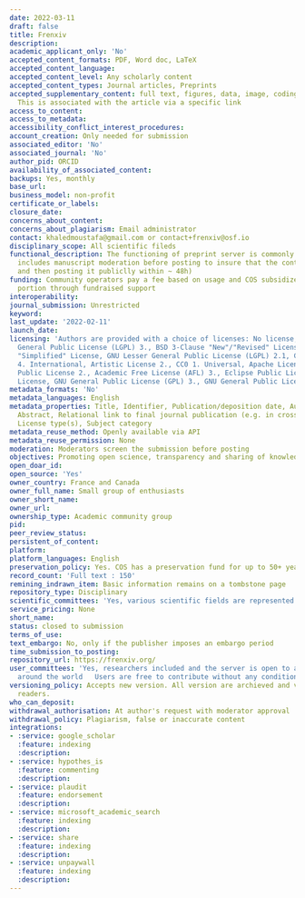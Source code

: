 ```yaml
---
date: 2022-03-11
draft: false
title: Frenxiv
description:
academic_applicant_only: 'No'
accepted_content_formats: PDF, Word doc, LaTeX
accepted_content_language:
accepted_content_level: Any scholarly content
accepted_content_types: Journal articles, Preprints
accepted_supplementary_content: full text, figures, data, image, coding, analyses.
  This is associated with the article via a specific link
access_to_content:
access_to_metadata:
accessibility_conflict_interest_procedures:
account_creation: Only needed for submission
associated_editor: 'No'
associated_journal: 'No'
author_pid: ORCID
availability_of_associated_content:
backups: Yes, monthly
base_url:
business_model: non-profit
certificate_or_labels:
closure_date:
concerns_about_content:
concerns_about_plagiarism: Email administrator
contact: khaledmoustafa@gmail.com or contact+frenxiv@osf.io
disciplinary_scope: All scientific fileds
functional_description: The functioning of preprint server is commonly known (which
  includes manuscript moderation before posting to insure that the content is scientific
  and then posting it publiclly within ~ 48h)
funding: Community operators pay a fee based on usage and COS subsidizes the other
  portion through fundraised support
interoperability:
journal_submission: Unrestricted
keyword:
last_update: '2022-02-11'
launch_date:
licensing: 'Authors are provided with a choice of licenses: No license, GNU Lesser
  General Public License (LGPL) 3., BSD 3-Clause "New"/"Revised" License, BSD 2-Clause
  "Simplified" License, GNU Lesser General Public License (LGPL) 2.1, CC BY Attribution
  4. International, Artistic License 2., CC0 1. Universal, Apache License 2., Mozilla
  Public License 2., Academic Free License (AFL) 3., Eclipse Public License 1., MIT
  License, GNU General Public License (GPL) 3., GNU General Public License (GPL) 2.'
metadata_formats: 'No'
metadata_languages: English
metadata_properties: Title, Identifier, Publication/deposition date, Author name(s),
  Abstract, Relational link to final journal publication (e.g. in crossref metadata),
  License type(s), Subject category
metadata_reuse_method: Openly available via API
metadata_reuse_permission: None
moderation: Moderators screen the submission before posting
objectives: Promoting open science, transparency and sharing of knowledge
open_doar_id:
open_source: 'Yes'
owner_country: France and Canada
owner_full_name: Small group of enthusiasts
owner_short_name:
owner_url:
ownership_type: Academic community group
pid:
peer_review_status:
persistent_of_content:
platform:
platform_languages: English
preservation_policy: Yes. COS has a preservation fund for up to 50+ years
record_count: 'Full text : 150'
remining_indrawn_item: Basic information remains on a tombstone page
repository_type: Disciplinary
scientific_committees: 'Yes, various scientific fields are represented   Up to every member to continue as a member at a voluntary basis or to end his commitment'
service_pricing: None
short_name:
status: closed to submission
terms_of_use:
text_embargo: No, only if the publisher imposes an embargo period
time_submission_to_posting:
repository_url: https://frenxiv.org/
user_committees: 'Yes, researchers included and the server is open to anyone from
  around the world   Users are free to contribute without any condition or terms'
versioning_policy: Accepts new version. All version are archieved and visible for
  readers.
who_can_deposit:
withdrawal_authorisation: At author's request with moderator approval
withdrawal_policy: Plagiarism, false or inaccurate content
integrations:
- :service: google_scholar
  :feature: indexing
  :description:
- :service: hypothes_is
  :feature: commenting
  :description:
- :service: plaudit
  :feature: endorsement
  :description:
- :service: microsoft_academic_search
  :feature: indexing
  :description:
- :service: share
  :feature: indexing
  :description:
- :service: unpaywall
  :feature: indexing
  :description:
---
```



